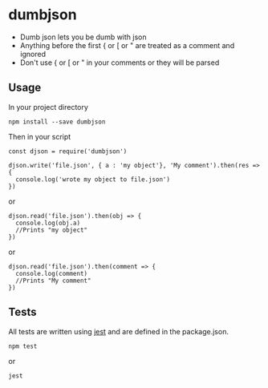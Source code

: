 # dumbjson

* Dumb json lets you be dumb with json
* Anything before the first { or [ or " are treated as a comment and ignored
* Don't use { or [ or " in your comments or they will be parsed
 
## Usage

In your project directory

```npm install --save dumbjson```

Then in your script

```
const djson = require('dumbjson')

djson.write('file.json', { a : 'my object'}, 'My comment').then(res => {
  console.log('wrote my object to file.json')
})

```
or

```
djson.read('file.json').then(obj => {
  console.log(obj.a)
  //Prints "my object"
})
```

or

```
djson.read('file.json').then(comment => {
  console.log(comment)
  //Prints "My comment"
})
```

## Tests

All tests are written using [jest](https://jestjs.io/) and are defined in the package.json.

```npm test```

or

```jest```
